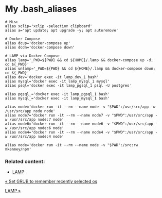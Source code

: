 # My .bash\_aliases

    # Misc
    alias xclip='xclip -selection clipboard'
    alias a='apt update; apt upgrade -y; apt autoremove'

    # Docker Compose
    alias dcup='docker-compose up'
    alias dcdn='docker-compose down'

    # LAMP via Docker Compose
    alias lamp='_PWD=${PWD} && cd ${HOME}/.lamp && docker-compose up -d; cd ${_PWD}'
    alias unlamp='_PWD=${PWD} && cd ${HOME}/.lamp && docker-compose down; cd ${_PWD}'
    alias dev='docker exec -it lamp_dev_1 bash'
    alias mysql='docker exec -it lamp_mysql_1 mysql'
    alias psql='docker exec -it lamp_pgsql_1 psql -U postgres'

    alias pgsql_='docker exec -it lamp_pgsql_1 bash'
    alias mysql_='docker exec -it lamp_mysql_1 bash'

    alias node='docker run -it --rm --name node -v "$PWD":/usr/src/app -w /usr/src/app node node'
    alias node7='docker run -it --rm --name node7 -v "$PWD":/usr/src/app -w /usr/src/app node:7 node'
    alias node6='docker run -it --rm --name node6 -v "$PWD":/usr/src/app -w /usr/src/app node:6 node'
    alias node4='docker run -it --rm --name node4 -v "$PWD":/usr/src/app -w /usr/src/app node:4 node'

    alias node='docker run -it --rm --name node -v "$PWD":/src:rw mkenney/npm'



### Related content:

*   [LAMP](lamp.html)

[« Set GRUB to remember recently selected os](set-grub-to-remember-recently-selected-os.html)

[LAMP »](lamp.html)


